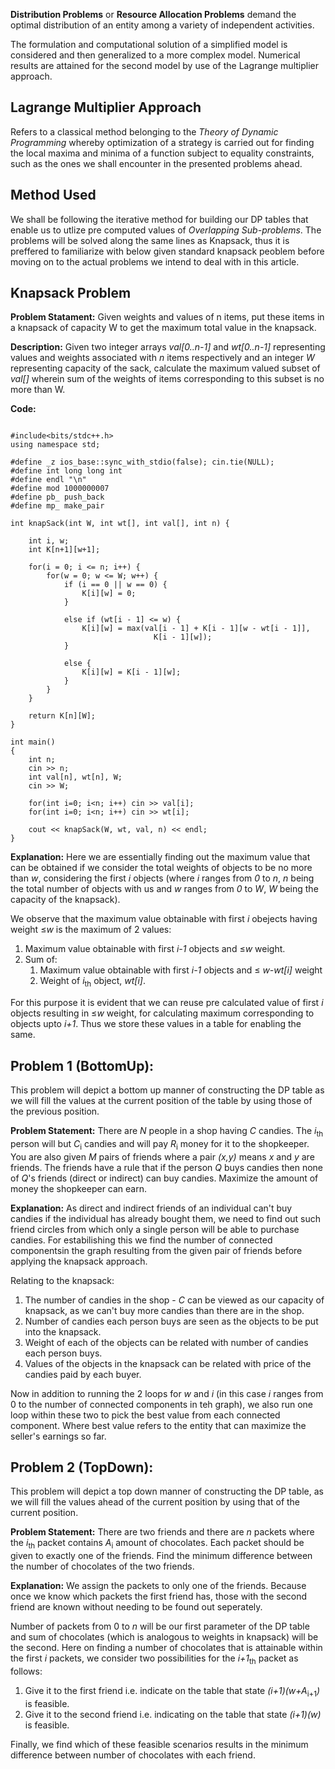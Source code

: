 **Distribution Problems** or **Resource Allocation Problems** demand the optimal distribution of an entity among a variety of independent activities. 

The formulation and computational solution of a simplified model is considered and then generalized to a more complex model. Numerical results are attained for the second model by use of the Lagrange multiplier approach.

## Lagrange Multiplier Approach 
Refers to a classical method belonging to the *Theory of Dynamic Programming* whereby optimization of a strategy is carried out for finding the local maxima and minima of a function subject to equality constraints, such as the ones we shall encounter in the presented problems ahead.

## Method Used
We shall be following the iterative method for building our DP tables that enable us to utlize pre computed values of *Overlapping Sub-problems*. The problems will be solved along the same lines as Knapsack, thus it is preffered to familiarize with below given standard knapsack peoblem before moving on to the actual problems we intend to deal with in this article.

## Knapsack Problem

**Problem Statament:** 
Given weights and values of n items, put these items in a knapsack of capacity W to get the maximum total value in the knapsack. 

**Description:** 
Given two integer arrays *val[0..n-1]* and *wt[0..n-1]* representing values and weights associated with *n* items respectively and an integer *W* representing capacity of the sack, calculate the maximum valued subset of *val[]* wherein sum of the weights of items corresponding to this subset is no more than W.

**Code:**
```

#include<bits/stdc++.h>
using namespace std;

#define _z ios_base::sync_with_stdio(false); cin.tie(NULL);
#define int long long int
#define endl "\n"
#define mod 1000000007
#define pb_ push_back
#define mp_ make_pair

int knapSack(int W, int wt[], int val[], int n) {
    
	int i, w;
	int K[n+1][w+1];

	for(i = 0; i <= n; i++) {
		for(w = 0; w <= W; w++) {
			if (i == 0 || w == 0) {
                K[i][w] = 0;
            }

			else if (wt[i - 1] <= w) {
				K[i][w] = max(val[i - 1] + K[i - 1][w - wt[i - 1]],
								K[i - 1][w]);
            }

			else {
				K[i][w] = K[i - 1][w];
            }
		}
	}

	return K[n][W];
}

int main()
{
    int n;
    cin >> n;
	int val[n], wt[n], W;
    cin >> W;

	for(int i=0; i<n; i++) cin >> val[i];
	for(int i=0; i<n; i++) cin >> wt[i];

	cout << knapSack(W, wt, val, n) << endl;
}

```

**Explanation:**
Here we are essentially finding out the maximum value that can be obtained if we consider the total weights of objects to be no more than *w*, considering the first *i* objects (where *i* ranges from *0* to *n*, *n* being the total number of objects with us and *w* ranges from *0* to *W*, *W* being the capacity of the knapsack).

We observe that the maximum value obtainable with first *i* obejects having weight &le;*w* is the maximum of 2 values:
1. Maximum value obtainable with first *i-1* objects and &le;*w* weight.
2. Sum of: 
    1. Maximum value obtainable with first *i-1* objects and &le; *w-wt[i]* weight
    2. Weight of *i*<sub>th</sub> object, *wt[i]*.

For this purpose it is evident that we can reuse pre calculated value of first *i* objects resulting in &le;*w* weight, for calculating maximum corresponding to objects upto *i+1*. Thus we store these values in a table for enabling the same.

## Problem 1 (BottomUp): 

This problem will depict a bottom up manner of constructing the DP table as we will fill the values at the current position of the table by using those of the previous position.

**Problem Statement:**
There are *N* people in a shop having *C* candies. The *i*<sub>th</sub> person will but *C*<sub>i</sub> candies and will pay *R*<sub>i</sub> money for it to the shopkeeper. You are also given *M* pairs of friends where a pair *(x,y)* means *x* and *y* are friends. The friends have a rule that if the person *Q* buys candies then none of *Q*'s friends (direct or indirect) can buy candies. Maximize the amount of money the shopkeeper can earn.

**Explanation:**
As direct and indirect friends of an individual can't buy candies if the individual has already bought them, we need to find out such friend circles from which only a single person will be able to purchase candies. For estabilishing this we find the number of connected componentsin the graph resulting from the given pair of friends before applying the knapsack approach.

Relating to the knapsack:
1.  The number of candies in the shop - *C* can be viewed as our capacity of knapsack, as we can't buy more candies than there are in the shop.
2. Number of candies each person buys are seen as the objects to be put into the knapsack.
3. Weight of each of the objects can be related with number of candies each person buys.
4. Values of the objects in the knapsack can be related with price of the candies paid by each buyer.

Now in addition to running the 2 loops for *w* and *i* (in this case *i* ranges from 0 to the number of connected components in teh graph), we also run one loop within these two to pick the best value from each connected component. Where best value refers to the entity that can maximize the seller's earnings so far.

## Problem 2 (TopDown): 

This problem will depict a top down manner of constructing the DP table, as we will fill the values ahead of the current position by using that of the current position.

**Problem Statement:**
There are two friends and there are *n* packets where the *i*<sub>th</sub> packet contains *A*<sub>i</sub> amount of chocolates. Each packet should be given to exactly one of the friends. Find the minimum difference between the number of chocolates of the two friends.

**Explanation:**
We assign the packets to only one of the friends. Because once we know which packets the first friend has, those with the second friend are known without needing to be found out seperately. 

Number of packets from 0 to *n* will be our first parameter of the DP table and sum of chocolates (which is analogous to weights in knapsack) will be the second. Here on finding a number of chocolates that is attainable within the first *i* packets, we consider two possibilities for the *i+1*<sub>th</sub> packet as follows:
1. Give it to the first friend i.e. indicate on the table that state *(i+1)(w+A*<sub>i+1</sub>*)* is feasible.
2. Give it to the second friend i.e. indicating on the table that state *(i+1)(w)* is feasible.

Finally, we find which of these feasible scenarios results in the minimum difference between number of chocolates with each friend.
